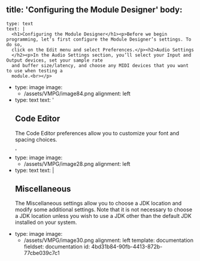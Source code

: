 title: 'Configuring the Module Designer'
body:
  -
    type: text
    text: |
      <h1>Configuring the Module Designer</h1><p>Before we begin programming, let’s first configure the Module Designer’s settings. To do so,
      click on the Edit menu and select Preferences.</p><h2>Audio Settings
      </h2><p>In the Audio Settings section, you’ll select your Input and Output devices, set your sample rate
      and buffer size/latency, and choose any MIDI devices that you want to use when testing a
      module.<br></p>
  -
    type: image
    image:
      - /assets/VMPG/image84.png
    alignment: left
  -
    type: text
    text: '<h2>Code Editor</h2><p>The Code Editor preferences allow you to customize your font and spacing choices.</p>'
  -
    type: image
    image:
      - /assets/VMPG/image28.png
    alignment: left
  -
    type: text
    text: |
      <h2>Miscellaneous
      </h2><p>The Miscellaneous settings allow you to choose a JDK location and modify some additional
      settings. Note that it is not necessary to choose a JDK location unless you wish to use a JDK
      other than the default JDK installed on your system.&nbsp;<br></p>
  -
    type: image
    image:
      - /assets/VMPG/image30.png
    alignment: left
template: documentation
fieldset: documentation
id: 4bd31b84-90fb-4413-872b-77cbe039c7c1
